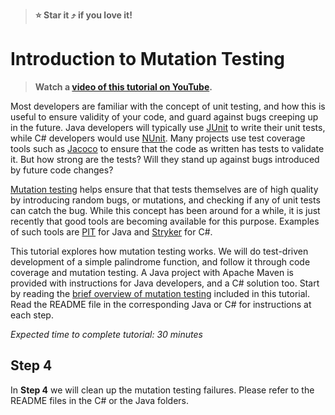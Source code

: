 > **:star: Star it :arrow_heading_up: if you love it!**

# Introduction to Mutation Testing

> **Watch a [video of this tutorial on YouTube](https://youtu.be/1ljrGdXuv_g).**

Most developers are familiar with the concept of unit testing, and how this is useful to ensure validity of your code, and guard against bugs creeping up in the future. Java developers will typically use [JUnit](https://junit.org/junit5/) to write their unit tests, while C# developers would use [NUnit](https://learn.microsoft.com/en-us/dotnet/core/testing/unit-testing-with-nunit). Many projects use test coverage tools such as [Jacoco](https://www.eclemma.org/jacoco/) to ensure that the code as written has tests to validate it. But how strong are the tests? Will they stand up against bugs introduced by future code changes? 

[Mutation testing](https://en.wikipedia.org/wiki/Mutation_testing) helps ensure that that tests themselves are of high quality by introducing random bugs, or mutations, and checking if any of unit tests can catch the bug. While this concept has been around for a while, it is just recently that good tools are becoming available for this purpose. Examples of such tools are [PIT](https://pitest.org/) for Java and [Stryker](https://stryker-mutator.io/docs/stryker-net/introduction/) for C#.

This tutorial explores how mutation testing works. We will do test-driven development of a simple palindrome function, and follow it through code coverage and mutation testing. A Java project with Apache Maven is provided with instructions for Java developers, and a C# solution too. Start by reading the [brief overview of mutation testing](https://sualeh.github.io/introduction-to-mutation-testing/mutation-testing.pdf) included in this tutorial. Read the README file in the corresponding Java or C# for instructions at each step.

*Expected time to complete tutorial: 30 minutes*

## Step 4

In **Step 4** we will clean up the mutation testing failures. Please refer to the README files in the C# or the Java folders.

